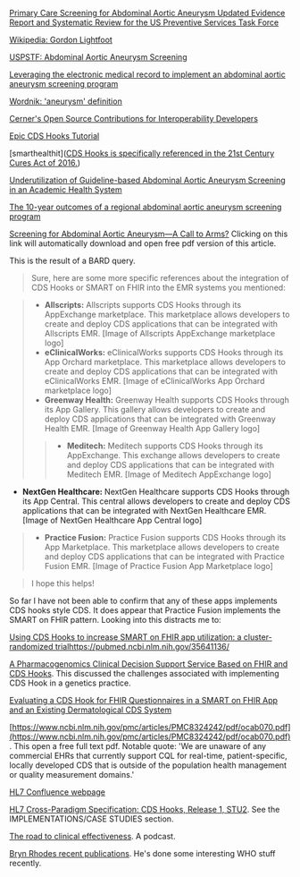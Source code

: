 [Primary Care Screening for Abdominal Aortic Aneurysm Updated Evidence Report and Systematic Review for the US Preventive Services Task Force](https://pubmed.ncbi.nlm.nih.gov/31821436/)

[Wikipedia: Gordon Lightfoot](https://en.wikipedia.org/wiki/Gordon_Lightfoot#2000s)

[USPSTF: Abdominal Aortic Aneurysm Screening](https://uspreventiveservicestaskforce.org/uspstf/recommendation/abdominal-aortic-aneurysm-screening)

[Leveraging the electronic medical record to implement an abdominal aortic aneurysm screening program](https://europepmc.org/article/MED/24507825)

[Wordnik: 'aneurysm' definition](https://www.wordnik.com/words/aneurysm)

[Cerner's Open Source Contributions for Interoperability Developers](https://engineering.cerner.com/blog/cerners-open-source-contributions-for-interoperability-developers/)

[Epic CDS Hooks Tutorial](https://fhir.epic.com/Documentation?docId=cds-hooks)

[smarthealthit]([CDS Hooks is specifically referenced in the 21st Century Cures Act of 2016.](https://smarthealthit.org/))

[Underutilization of Guideline-based Abdominal Aortic Aneurysm Screening in an Academic Health System](https://pubmed.ncbi.nlm.nih.gov/34942338/)

[The 10-year outcomes of a regional abdominal aortic aneurysm screening program ](https://pubmed.ncbi.nlm.nih.gov/30922750/)

[Screening for Abdominal Aortic Aneurysm—A Call to Arms?](https://jamanetwork.com/journals/jamanetworkopen/articlepdf/2757207/mell_2019_ed_190015.pdf) Clicking on this link will automatically download and open free pdf version of this article. 

This is the result of a BARD query. 

>Sure, here are some more specific references about the integration of CDS Hooks or SMART on FHIR into the EMR systems you mentioned:

>* **Allscripts:** Allscripts supports CDS Hooks through its AppExchange marketplace. This marketplace allows developers to create and deploy CDS applications that can be integrated with Allscripts EMR.
[Image of Allscripts AppExchange marketplace logo]
>* **eClinicalWorks:** eClinicalWorks supports CDS Hooks through its App Orchard marketplace. This marketplace allows developers to create and deploy CDS applications that can be integrated with eClinicalWorks EMR.
[Image of eClinicalWorks App Orchard marketplace logo]
>* **Greenway Health:** Greenway Health supports CDS Hooks through its App Gallery. This gallery allows developers to create and deploy CDS applications that can be integrated with Greenway Health EMR.
[Image of Greenway Health App Gallery logo]
>>* **Meditech:** Meditech supports CDS Hooks through its AppExchange. This exchange allows developers to create and deploy CDS applications that can be integrated with Meditech EMR.
[Image of Meditech AppExchange logo]
* **NextGen Healthcare:** NextGen Healthcare supports CDS Hooks through its App Central. This central allows developers to create and deploy CDS applications that can be integrated with NextGen Healthcare EMR.
[Image of NextGen Healthcare App Central logo]
>* **Practice Fusion:** Practice Fusion supports CDS Hooks through its App Marketplace. This marketplace allows developers to create and deploy CDS applications that can be integrated with Practice Fusion EMR.
[Image of Practice Fusion App Marketplace logo]

>I hope this helps!

So far I have not been able to confirm that any of these apps implements CDS hooks style CDS. It does appear that Practice Fusion implements the SMART on FHIR pattern. Looking into this distracts me to: 

[Using CDS Hooks to increase SMART on FHIR app utilization: a cluster-randomized trial]()https://pubmed.ncbi.nlm.nih.gov/35641136/

[A Pharmacogenomics Clinical Decision Support Service Based on FHIR and CDS Hooks](https://pubmed.ncbi.nlm.nih.gov/30605914/). This discussed the challenges associated with implementing CDS Hook in a genetics practice. 

[Evaluating a CDS Hook for FHIR Questionnaires in a SMART on FHIR App and an Existing Dermatological CDS System](https://pubmed.ncbi.nlm.nih.gov/37172143/)

[https://www.ncbi.nlm.nih.gov/pmc/articles/PMC8324242/pdf/ocab070.pdf](https://www.ncbi.nlm.nih.gov/pmc/articles/PMC8324242/pdf/ocab070.pdf). This open a free full text pdf. Notable quote: 'We are unaware of any commercial EHRs that currently support CQL for real-time, patient-specific, locally developed CDS that is outside of the population health management or quality measurement domains.'

[HL7 Confluence webpage](https://confluence.hl7.org/display/CDS/Standards)

[HL7 Cross-Paradigm Specification: CDS Hooks, Release 1, STU2](http://www.hl7.org/implement/standards/product_brief.cfm?product_id=497). See the IMPLEMENTATIONS/CASE STUDIES section. 

[The road to clinical effectiveness](https://www.wolterskluwer.com/en/expert-insights/the-road-to-clinical-effectiveness). A podcast. 

[Bryn Rhodes recent publications](https://pubmed.ncbi.nlm.nih.gov/?term=Bryn+Rhodes%5BAuthor%5D&sort=date). He's done some interesting WHO stuff recently. 